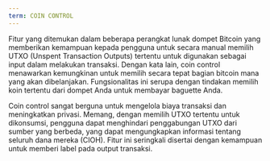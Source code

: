 ```yaml
---
term: COIN CONTROL
---
```


Fitur yang ditemukan dalam beberapa perangkat lunak dompet Bitcoin yang memberikan kemampuan kepada pengguna untuk secara manual memilih UTXO (Unspent Transaction Outputs) tertentu untuk digunakan sebagai input dalam melakukan transaksi. Dengan kata lain, coin control menawarkan kemungkinan untuk memilih secara tepat bagian bitcoin mana yang akan dibelanjakan. Fungsionalitas ini serupa dengan tindakan memilih koin tertentu dari dompet Anda untuk membayar baguette Anda.

Coin control sangat berguna untuk mengelola biaya transaksi dan meningkatkan privasi. Memang, dengan memilih UTXO tertentu untuk dikonsumsi, pengguna dapat menghindari penggabungan UTXO dari sumber yang berbeda, yang dapat mengungkapkan informasi tentang seluruh dana mereka (CIOH). Fitur ini seringkali disertai dengan kemampuan untuk memberi label pada output transaksi.